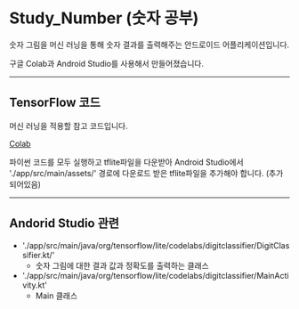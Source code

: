 # Study_Number (숫자 공부)

숫자 그림을 머신 러닝을 통해 숫자 결과를 출력해주는 안드로이드 어플리케이션입니다.

구글 Colab과 Android Studio를 사용해서 만들어졌습니다.

-------------------------------------
## TensorFlow 코드

머신 러닝을 적용할 참고 코드입니다.

[Colab](https://colab.research.google.com/github/tensorflow/examples/blob/master/lite/codelabs/digit_classifier/ml/step2_train_ml_model.ipynb)

파이썬 코드를 모두 실행하고 tflite파일을 다운받아 Android Studio에서 './app/src/main/assets/' 경로에 다운로드 받은 tflite파일을 추가해야 합니다. (추가되어있음)

------------------------------------
## Andorid Studio 관련
* './app/src/main/java/org/tensorflow/lite/codelabs/digitclassifier/DigitClassifier.kt/'
  + 숫자 그림에 대한 결과 값과 정확도를 출력하는 클래스
* './app/src/main/java/org/tensorflow/lite/codelabs/digitclassifier/MainActivity.kt'
  + Main 클래스
